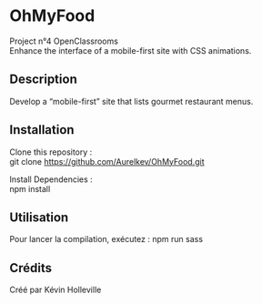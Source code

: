 # OhMyFood
Project n°4 OpenClassrooms  
Enhance the interface of a mobile-first site with CSS animations.
## Description 
Develop a “mobile-first” site that lists gourmet restaurant menus.
## Installation
Clone this repository :  
   git clone https://github.com/Aurelkev/OhMyFood.git 
   
Install Dependencies :     
   npm install  
   
## Utilisation
Pour lancer la compilation, exécutez :
   npm run sass
## Crédits
Créé par Kévin Holleville
